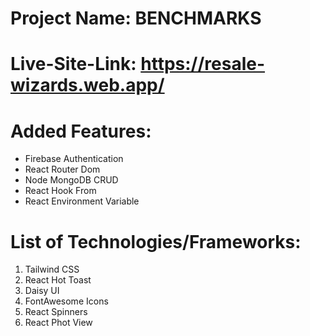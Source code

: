 # Project Name: BENCHMARKS

# Live-Site-Link: https://resale-wizards.web.app/

# Added Features:

- Firebase Authentication
- React Router Dom
- Node MongoDB CRUD
- React Hook From
- React Environment Variable

# List of Technologies/Frameworks:

1. Tailwind CSS
2. React Hot Toast
3. Daisy UI
4. FontAwesome Icons
5. React Spinners
6. React Phot View
